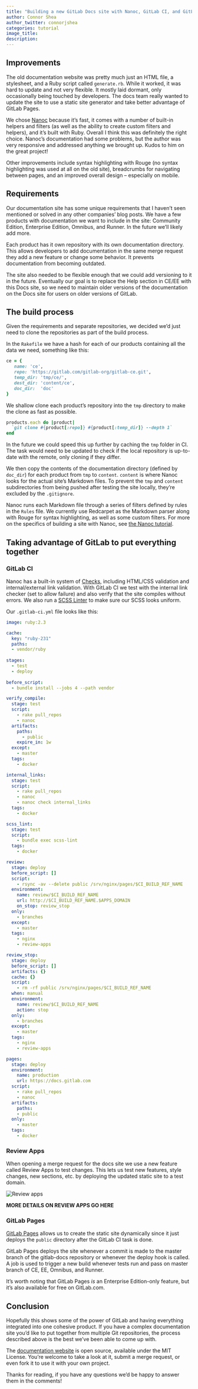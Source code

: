 ```yaml
---
title: "Building a new GitLab Docs site with Nanoc, GitLab CI, and GitLab Pages"
author: Connor Shea
author_twitter: connorjshea
categories: tutorial
image_title: 
description: 
---
```


## Improvements

The old documentation website was pretty much just an HTML file, a stylesheet, and a Ruby script called `generate.rb`. While it worked, it was hard to update and not very flexible. It mostly laid dormant, only occasionally being touched by developers. The docs team really wanted to update the site to use a static site generator and take better advantage of GitLab Pages.

We chose [Nanoc](http://nanoc.ws/) because it’s fast, it comes with a number of built-in helpers and filters (as well as the ability to create custom filters and helpers), and it’s built with Ruby. Overall I think this was definitely the right choice. Nanoc’s documentation had some problems, but the author was very responsive and addressed anything we brought up. Kudos to him on the great project!

Other improvements include syntax highlighting with Rouge (no syntax highlighting was used at all on the old site), breadcrumbs for navigating between pages, and an improved overall design – especially on mobile.

## Requirements

Our documentation site has some unique requirements that I haven’t seen mentioned or solved in any other companies’ blog posts. We have a few products with documentation we want to include in the site: Community Edition, Enterprise Edition, Omnibus, and Runner. In the future we’ll likely add more.

Each product has it own repository with its own documentation directory. This allows developers to add documentation in the same merge request they add a new feature or change some behavior. It prevents documentation from becoming outdated.

The site also needed to be flexible enough that we could add versioning to it in the future. Eventually our goal is to replace the Help section in CE/EE with this Docs site, so we need to maintain older versions of the documentation on the Docs site for users on older versions of GitLab.

## The build process

Given the requirements and separate repositories, we decided we’d just need to clone the repositories as part of the build process.

In the `Rakefile` we have a hash for each of our products containing all the data we need, something like this:

```ruby
ce = {
   name: 'ce',
   repo: 'https://gitlab.com/gitlab-org/gitlab-ce.git',
   temp_dir: 'tmp/ce/',
   dest_dir: 'content/ce',
   doc_dir:  'doc'
}
```

We shallow clone each product’s repository into the `tmp` directory to make the clone as fast as possible.

```ruby
products.each do |product|
  `git clone #{product[:repo]} #{product[:temp_dir]} --depth 1`
end
```

In the future we could speed this up further by caching the `tmp` folder in CI. The task would need to be updated to check if the local repository is up-to-date with the remote, only cloning if they differ.

We then copy the contents of the documentation directory (defined by `doc_dir`) for each product from `tmp` to `content`. `content` is where Nanoc looks for the actual site’s Markdown files. To prevent the `tmp` and `content` subdirectories from being pushed after testing the site locally, they’re excluded by the `.gitignore`.

Nanoc runs each Markdown file through a series of filters defined by rules in the `Rules` file. We currently use Redcarpet as the Markdown parser along with Rouge for syntax highlighting, as well as some custom filters. For more on the specifics of building a site with Nanoc, see [the Nanoc tutorial](http://nanoc.ws/doc/tutorial/).

## Taking advantage of GitLab to put everything together

### GitLab CI

Nanoc has a built-in system of [Checks](http://nanoc.ws/doc/testing/), including HTML/CSS validation and internal/external link validation. With GitLab CI we test with the internal link checker (set to allow failure) and also verify that the site compiles without errors. We also run a [SCSS Linter](https://github.com/brigade/scss-lint) to make sure our SCSS looks uniform.

Our `.gitlab-ci.yml` file looks like this:

```yml
image: ruby:2.3

cache:
  key: "ruby-231"
  paths:
  - vendor/ruby
  
stages:
  - test
  - deploy
  
before_script:
  - bundle install --jobs 4 --path vendor

verify_compile:
  stage: test
  script:
    - rake pull_repos
    - nanoc
  artifacts:
    paths:
      - public
    expire_in: 1w
  except:
    - master
  tags:
    - docker

internal_links:
  stage: test
  script:
    - rake pull_repos
    - nanoc
    - nanoc check internal_links
  tags:
    - docker

scss_lint:
  stage: test
  script:
    - bundle exec scss-lint
  tags:
    - docker

review:
  stage: deploy
  before_script: []
  script:
    - rsync -av --delete public /srv/nginx/pages/$CI_BUILD_REF_NAME
  environment:
    name: review/$CI_BUILD_REF_NAME
    url: http://$CI_BUILD_REF_NAME.$APPS_DOMAIN
    on_stop: review_stop
  only:
    - branches
  except:
    - master
  tags:
    - nginx
    - review-apps

review_stop:
  stage: deploy
  before_script: []
  artifacts: {}
  cache: {}
  script:
    - rm -rf public /srv/nginx/pages/$CI_BUILD_REF_NAME
  when: manual
  environment:
    name: review/$CI_BUILD_REF_NAME
    action: stop
  only:
    - branches
  except:
    - master
  tags:
    - nginx
    - review-apps

pages:
  stage: deploy
  environment:
    name: production
    url: https://docs.gitlab.com
  script:
    - rake pull_repos
    - nanoc
  artifacts:
    paths:
    - public
  only:
    - master
  tags:
    - docker
```

### Review Apps

When opening a merge request for the docs site we use a new feature called Review Apps to test changes. This lets us test new features, style changes, new sections, etc. by deploying the updated static site to a test domain.

![Review apps](/images/blogimages/gitlab-docs-review-apps-screenshot.png)

**MORE DETAILS ON REVIEW APPS GO HERE**

### GitLab Pages

[GitLab Pages](http://pages.gitlab.io/) allows us to create the static site dynamically since it just deploys the `public` directory after the GitLab CI task is done.

GitLab Pages deploys the site whenever a commit is made to the master branch of the gitlab-docs repository or whenever the deploy hook is called. A job is used to trigger a new build whenever tests run and pass on master branch of CE, EE, Omnibus, and Runner.

It’s worth noting that GitLab Pages _is_ an Enterprise Edition-only feature, but it’s also available for free on GitLab.com.

## Conclusion

Hopefully this shows some of the power of GitLab and having everything integrated into one cohesive product. If you have a complex documentation site you’d like to put together from multiple Git repositories, the process described above is the best we’ve been able to come up with.

The [documentation website](https://gitlab.com/gitlab-com/gitlab-docs) is open source, available under the MIT License. You’re welcome to take a look at it, submit a merge request, or even fork it to use it with your own project.

Thanks for reading, if you have any questions we’d be happy to answer them in the comments!
